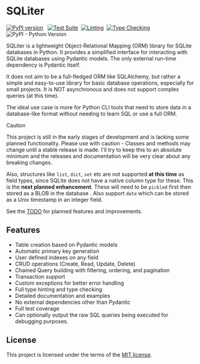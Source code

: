 # SQLiter <!-- omit in toc -->

[![PyPI version](https://badge.fury.io/py/sqliter-py.svg)](https://badge.fury.io/py/sqliter-py)
&nbsp;
[![Test Suite](https://github.com/seapagan/sqliter-py/actions/workflows/testing.yml/badge.svg)](https://github.com/seapagan/sqliter-py/actions/workflows/testing.yml)&nbsp;
[![Linting](https://github.com/seapagan/sqliter-py/actions/workflows/linting.yml/badge.svg)](https://github.com/seapagan/sqliter-py/actions/workflows/linting.yml)&nbsp;
[![Type Checking](https://github.com/seapagan/sqliter-py/actions/workflows/mypy.yml/badge.svg)](https://github.com/seapagan/sqliter-py/actions/workflows/mypy.yml)&nbsp;
![PyPI - Python Version](https://img.shields.io/pypi/pyversions/sqliter-py)

SQLiter is a lightweight Object-Relational Mapping (ORM) library for SQLite
databases in Python. It provides a simplified interface for interacting with
SQLite databases using Pydantic models. The only external run-time dependency
is Pydantic itself.

It does not aim to be a full-fledged ORM like SQLAlchemy, but rather a simple
and easy-to-use library for basic database operations, especially for small
projects. It is NOT asynchronous and does not support complex queries (at this
time).

The ideal use case is more for Python CLI tools that need to store data in a
database-like format without needing to learn SQL or use a full ORM.

> [!CAUTION]
> This project is still in the early stages of development and is lacking some
> planned functionality. Please use with caution - Classes and methods may
> change until a stable release is made. I'll try to keep this to an absolute
> minimum and the releases and documentation will be very clear about any
> breaking changes.
>
> Also, structures like `list`, `dict`, `set` etc are not supported **at this
> time** as field types, since SQLite does not have a native column type for
> these. This is the **next planned enhancement**. These will need to be
> `pickled` first then stored as a BLOB in the database . Also support `date`
> which can be stored as a Unix timestamp in an integer field.
>
> See the [TODO](todo/index.md) for planned features and improvements.

## Features

- Table creation based on Pydantic models
- Automatic primary key generation
- User defined indexes on any field
- CRUD operations (Create, Read, Update, Delete)
- Chained Query building with filtering, ordering, and pagination
- Transaction support
- Custom exceptions for better error handling
- Full type hinting and type checking
- Detailed documentation and examples
- No external dependencies other than Pydantic
- Full test coverage
- Can optionally output the raw SQL queries being executed for debugging
  purposes.

## License

This project is licensed under the terms of the [MIT license](license.md).
